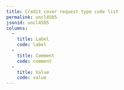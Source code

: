```yaml
---
title: Credit cover request type code list
permalink: uncl4505
jsonid: uncl4505
columns:
  - 
    title: Label
    code: label
  - 
    title: Comment
    code: comment
  - 
    title: Value
    code: value
---
```

